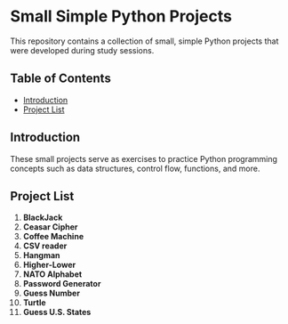 # Small Simple Python Projects

This repository contains a collection of small, simple Python projects that were developed during study sessions. 

## Table of Contents

- [Introduction](#introduction)
- [Project List](#project-list)

## Introduction

These small projects serve as exercises to practice Python programming concepts such as data structures, control flow, functions, and more. 

## Project List

1. **BlackJack**
2. **Ceasar Cipher**
3. **Coffee Machine**
4. **CSV reader**
4. **Hangman**
5. **Higher-Lower**
6. **NATO Alphabet**
6. **Password Generator**
7. **Guess Number**
8. **Turtle**
9. **Guess U.S. States**



